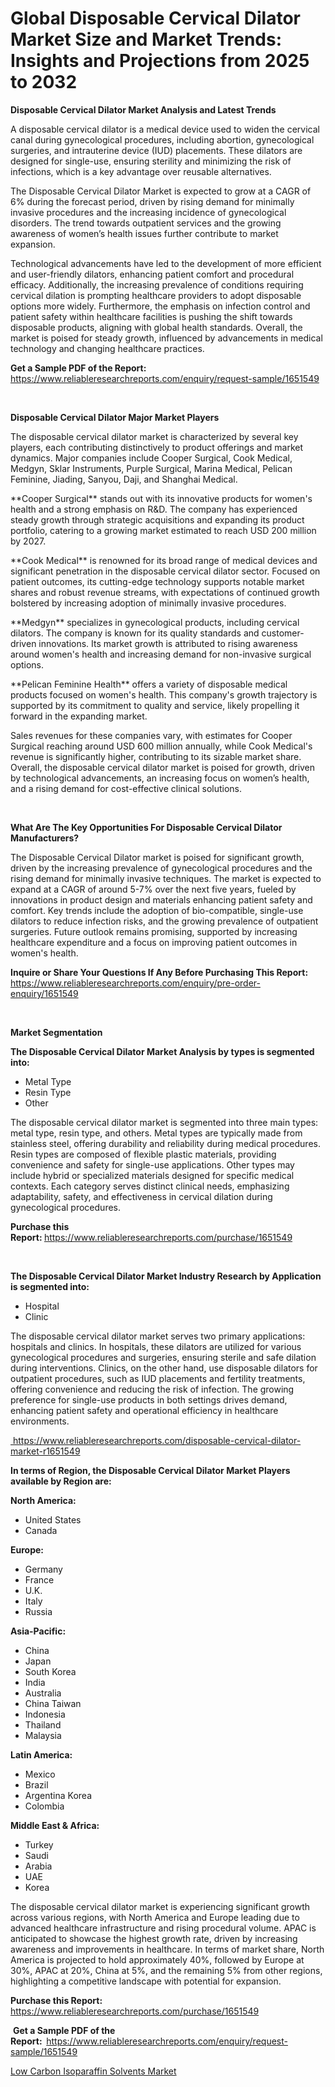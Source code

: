 <p><h1>Global Disposable Cervical Dilator Market Size and Market Trends: Insights and Projections from 2025 to 2032</h1></p><p><strong>Disposable Cervical Dilator Market Analysis and Latest Trends</strong></p>
<p><p>A disposable cervical dilator is a medical device used to widen the cervical canal during gynecological procedures, including abortion, gynecological surgeries, and intrauterine device (IUD) placements. These dilators are designed for single-use, ensuring sterility and minimizing the risk of infections, which is a key advantage over reusable alternatives. </p><p>The Disposable Cervical Dilator Market is expected to grow at a CAGR of 6% during the forecast period, driven by rising demand for minimally invasive procedures and the increasing incidence of gynecological disorders. The trend towards outpatient services and the growing awareness of women’s health issues further contribute to market expansion. </p><p>Technological advancements have led to the development of more efficient and user-friendly dilators, enhancing patient comfort and procedural efficacy. Additionally, the increasing prevalence of conditions requiring cervical dilation is prompting healthcare providers to adopt disposable options more widely. Furthermore, the emphasis on infection control and patient safety within healthcare facilities is pushing the shift towards disposable products, aligning with global health standards. Overall, the market is poised for steady growth, influenced by advancements in medical technology and changing healthcare practices.</p></p>
<p><strong>Get a Sample PDF of the Report:&nbsp;</strong> <a href="https://www.reliableresearchreports.com/enquiry/request-sample/1651549?utm_campaign=2264&utm_medium=2&utm_source=Github&utm_content=ia&utm_term=23032025&utm_id=disposable-cervical-dilator">https://www.reliableresearchreports.com/enquiry/request-sample/1651549</a></p>
<p>&nbsp;</p>
<p><strong>Disposable Cervical Dilator Major Market Players</strong></p>
<p><p>The disposable cervical dilator market is characterized by several key players, each contributing distinctively to product offerings and market dynamics. Major companies include Cooper Surgical, Cook Medical, Medgyn, Sklar Instruments, Purple Surgical, Marina Medical, Pelican Feminine, Jiading, Sanyou, Daji, and Shanghai Medical.</p><p>**Cooper Surgical** stands out with its innovative products for women's health and a strong emphasis on R&D. The company has experienced steady growth through strategic acquisitions and expanding its product portfolio, catering to a growing market estimated to reach USD 200 million by 2027.</p><p>**Cook Medical** is renowned for its broad range of medical devices and significant penetration in the disposable cervical dilator sector. Focused on patient outcomes, its cutting-edge technology supports notable market shares and robust revenue streams, with expectations of continued growth bolstered by increasing adoption of minimally invasive procedures.</p><p>**Medgyn** specializes in gynecological products, including cervical dilators. The company is known for its quality standards and customer-driven innovations. Its market growth is attributed to rising awareness around women's health and increasing demand for non-invasive surgical options.</p><p>**Pelican Feminine Health** offers a variety of disposable medical products focused on women's health. This company's growth trajectory is supported by its commitment to quality and service, likely propelling it forward in the expanding market.</p><p>Sales revenues for these companies vary, with estimates for Cooper Surgical reaching around USD 600 million annually, while Cook Medical's revenue is significantly higher, contributing to its sizable market share. Overall, the disposable cervical dilator market is poised for growth, driven by technological advancements, an increasing focus on women’s health, and a rising demand for cost-effective clinical solutions.</p></p>
<p>&nbsp;</p>
<p><strong>What Are The Key Opportunities For Disposable Cervical Dilator Manufacturers?</strong></p>
<p><p>The Disposable Cervical Dilator market is poised for significant growth, driven by the increasing prevalence of gynecological procedures and the rising demand for minimally invasive techniques. The market is expected to expand at a CAGR of around 5-7% over the next five years, fueled by innovations in product design and materials enhancing patient safety and comfort. Key trends include the adoption of bio-compatible, single-use dilators to reduce infection risks, and the growing prevalence of outpatient surgeries. Future outlook remains promising, supported by increasing healthcare expenditure and a focus on improving patient outcomes in women's health.</p></p>
<p><strong>Inquire or Share Your Questions If Any Before Purchasing This Report:</strong> <a href="https://www.reliableresearchreports.com/enquiry/pre-order-enquiry/1651549?utm_campaign=2264&utm_medium=2&utm_source=Github&utm_content=ia&utm_term=23032025&utm_id=disposable-cervical-dilator">https://www.reliableresearchreports.com/enquiry/pre-order-enquiry/1651549</a></p>
<p>&nbsp;</p>
<p><strong>Market Segmentation</strong></p>
<p><strong>The Disposable Cervical Dilator Market Analysis by types is segmented into:</strong></p>
<p><ul><li>Metal Type</li><li>Resin Type</li><li>Other</li></ul></p>
<p><p>The disposable cervical dilator market is segmented into three main types: metal type, resin type, and others. Metal types are typically made from stainless steel, offering durability and reliability during medical procedures. Resin types are composed of flexible plastic materials, providing convenience and safety for single-use applications. Other types may include hybrid or specialized materials designed for specific medical contexts. Each category serves distinct clinical needs, emphasizing adaptability, safety, and effectiveness in cervical dilation during gynecological procedures.</p></p>
<p><strong>Purchase this Report:&nbsp;</strong><a href="https://www.reliableresearchreports.com/purchase/1651549?utm_campaign=2264&utm_medium=2&utm_source=Github&utm_content=ia&utm_term=23032025&utm_id=disposable-cervical-dilator">https://www.reliableresearchreports.com/purchase/1651549</a></p>
<p>&nbsp;</p>
<p><strong>The Disposable Cervical Dilator Market Industry Research by Application is segmented into:</strong></p>
<p><ul><li>Hospital</li><li>Clinic</li></ul></p>
<p><p>The disposable cervical dilator market serves two primary applications: hospitals and clinics. In hospitals, these dilators are utilized for various gynecological procedures and surgeries, ensuring sterile and safe dilation during interventions. Clinics, on the other hand, use disposable dilators for outpatient procedures, such as IUD placements and fertility treatments, offering convenience and reducing the risk of infection. The growing preference for single-use products in both settings drives demand, enhancing patient safety and operational efficiency in healthcare environments.</p></p>
<p><a href="https://www.reliableresearchreports.com/disposable-cervical-dilator-market-r1651549?utm_campaign=2264&utm_medium=2&utm_source=Github&utm_content=ia&utm_term=23032025&utm_id=disposable-cervical-dilator">&nbsp;https://www.reliableresearchreports.com/disposable-cervical-dilator-market-r1651549</a></p>
<p><strong>In terms of Region, the Disposable Cervical Dilator Market Players available by Region are:</strong></p>
<p>
    <p> <strong> North America: </strong>
        <ul>
            <li>United States</li>
            <li>Canada</li>
        </ul>
        </p> 
    <p> <strong> Europe: </strong>
        <ul>
            <li>Germany</li>
            <li>France</li>
            <li>U.K.</li>
            <li>Italy</li>
            <li>Russia</li>
        </ul>
        </p> 
    <p> <strong> Asia-Pacific: </strong>
        <ul>
            <li>China</li>
            <li>Japan</li>
            <li>South Korea</li>
            <li>India</li>
            <li>Australia</li>
            <li>China Taiwan</li>
            <li>Indonesia</li>
            <li>Thailand</li>
            <li>Malaysia</li>
        </ul>
        </p> 
    <p> <strong> Latin America: </strong>
        <ul>
            <li>Mexico</li>
            <li>Brazil</li>
            <li>Argentina Korea</li>
            <li>Colombia</li>
        </ul>
        </p> 
    <p> <strong> Middle East & Africa: </strong>
        <ul>
            <li>Turkey</li>
            <li>Saudi</li>
            <li>Arabia</li>
            <li>UAE</li>
            <li>Korea</li>
        </ul>
    </p>
    </p>
<p><p>The disposable cervical dilator market is experiencing significant growth across various regions, with North America and Europe leading due to advanced healthcare infrastructure and rising procedural volume. APAC is anticipated to showcase the highest growth rate, driven by increasing awareness and improvements in healthcare. In terms of market share, North America is projected to hold approximately 40%, followed by Europe at 30%, APAC at 20%, China at 5%, and the remaining 5% from other regions, highlighting a competitive landscape with potential for expansion.</p></p>
<p><strong>Purchase this Report: </strong><a href="https://www.reliableresearchreports.com/purchase/1651549?utm_campaign=2264&utm_medium=2&utm_source=Github&utm_content=ia&utm_term=23032025&utm_id=disposable-cervical-dilator">https://www.reliableresearchreports.com/purchase/1651549</a></p>
<p>&nbsp;<strong>Get a Sample PDF of the Report:&nbsp;&nbsp;</strong><a href="https://www.reliableresearchreports.com/enquiry/request-sample/1651549?utm_campaign=2264&utm_medium=2&utm_source=Github&utm_content=ia&utm_term=23032025&utm_id=disposable-cervical-dilator">https://www.reliableresearchreports.com/enquiry/request-sample/1651549</a></p>
<p><strong></strong></p>
<p><p><a href="https://github.com/edacruz6/Market-Research-Report-List-1/blob/main/low-carbon-isoparaffin-solvents-market.md?utm_campaign=2264&utm_medium=2&utm_source=Github&utm_content=ia&utm_term=23032025&utm_id=disposable-cervical-dilator">Low Carbon Isoparaffin Solvents Market</a></p></p>